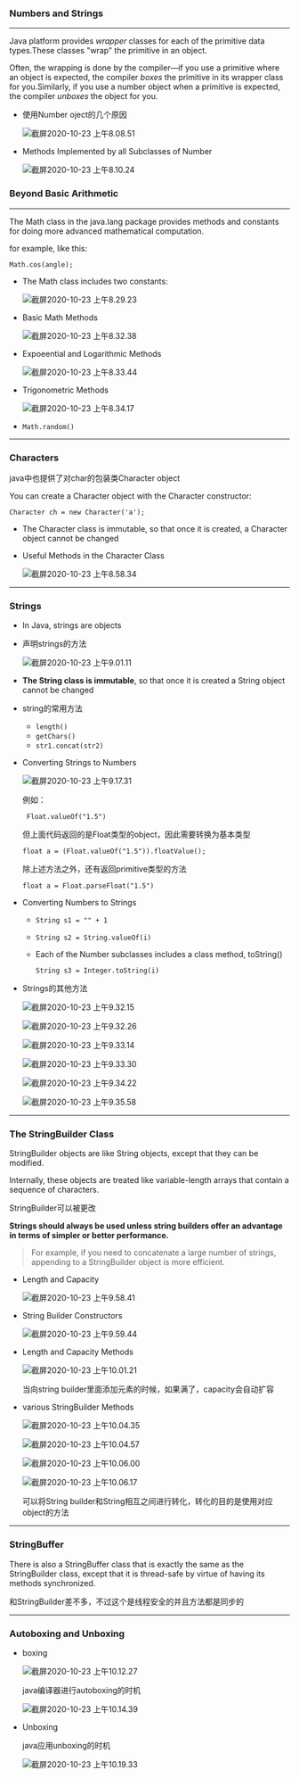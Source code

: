 ### Numbers and Strings

---

Java platform provides *wrapper* classes for each of the primitive data types.These classes "wrap" the primitive in an object.

Often, the wrapping is done by the compiler—if you use a primitive where an object is expected, the compiler *boxes* the primitive in its wrapper class for you.Similarly, if you use a number object when a primitive is expected, the compiler *unboxes* the object for you.

- 使用Number oject的几个原因

  ![截屏2020-10-23 上午8.08.51](https://tva1.sinaimg.cn/large/0081Kckwgy1gjyy4m8li2j313y0diq5e.jpg)

- Methods Implemented by all Subclasses of Number

  ![截屏2020-10-23 上午8.10.24](https://tva1.sinaimg.cn/large/0081Kckwgy1gjyy6g9s7gj313k0gwq5t.jpg)

### Beyond Basic Arithmetic

---

The Math class in the java.lang package provides methods and constants for doing more advanced mathematical computation.

for example, like this:

`Math.cos(angle);`

- The Math class includes two constants:

  ![截屏2020-10-23 上午8.29.23](https://tva1.sinaimg.cn/large/0081Kckwgy1gjyypyfmiyj30z405y3zi.jpg)

- Basic Math Methods

  ![截屏2020-10-23 上午8.32.38](https://tva1.sinaimg.cn/large/0081Kckwgy1gjyytdfzzjj31520s6wkp.jpg)

- Expoeential and Logarithmic Methods

  ![截屏2020-10-23 上午8.33.44](https://tva1.sinaimg.cn/large/0081Kckwgy1gjyyugqtv7j31340bu775.jpg)

- Trigonometric Methods

  ![截屏2020-10-23 上午8.34.17](https://tva1.sinaimg.cn/large/0081Kckwgy1gjyyv1moxjj312q0newjq.jpg)

- `Math.random()`

---

### Characters

java中也提供了对char的包装类Character object

You can create a Character object with the Character constructor:

`Character ch = new Character('a');`

- The Character class is immutable, so that once it is created, a Character object cannot be changed

- Useful Methods in the Character Class

  ![截屏2020-10-23 上午8.58.34](https://tva1.sinaimg.cn/large/0081Kckwgy1gjyzkcpfvsj313w0mwtd7.jpg)

---

### Strings

- In Java, strings are objects

- 声明strings的方法

  ![截屏2020-10-23 上午9.01.11](https://tva1.sinaimg.cn/large/0081Kckwgy1gjyznjhge5j313s0iwtbz.jpg)

- **The String class is immutable**, so that once it is created a String object cannot be changed

- string的常用方法

  - `length()`
  - `getChars()`
  - `str1.concat(str2)`

- Converting Strings to Numbers

  ![截屏2020-10-23 上午9.17.31](https://tva1.sinaimg.cn/large/0081Kckwgy1gjz0448ujhj311y060t9w.jpg)

  例如：

  ` Float.valueOf("1.5")`

  但上面代码返回的是Float类型的object，因此需要转换为基本类型

  `float a = (Float.valueOf("1.5")).floatValue();`

  除上述方法之外，还有返回primitive类型的方法

  `float a = Float.parseFloat("1.5")`

- Converting Numbers to Strings

  - `String s1 = "" + 1`

  - `String s2 = String.valueOf(i)`

  - Each of the Number subclasses includes a class method, toString()

    `String s3 = Integer.toString(i)`

- Strings的其他方法

  ![截屏2020-10-23 上午9.32.15](https://tva1.sinaimg.cn/large/0081Kckwgy1gjz0jdxafpj314q0geadd.jpg)

  ![截屏2020-10-23 上午9.32.26](https://tva1.sinaimg.cn/large/0081Kckwgy1gjz0jl8ml1j313g0n0gqk.jpg)

  ![截屏2020-10-23 上午9.33.14](https://tva1.sinaimg.cn/large/0081Kckwgy1gjz0kfq83ij311l0u0n4x.jpg)

  ![截屏2020-10-23 上午9.33.30](https://tva1.sinaimg.cn/large/0081Kckwgy1gjz0koi0akj312y0u0ags.jpg)

  ![截屏2020-10-23 上午9.34.22](https://tva1.sinaimg.cn/large/0081Kckwgy1gjz0lmav2cj316j0u0gsm.jpg)

  ![截屏2020-10-23 上午9.35.58](https://tva1.sinaimg.cn/large/0081Kckwgy1gjz0naed87j314b0u0wlh.jpg)

---

### The StringBuilder Class

StringBuilder objects are like String objects, except that they can be modified.

Internally, these objects are treated like variable-length arrays that contain a sequence of characters.

StringBuilder可以被更改

**Strings should always be used unless string builders offer an advantage in terms of simpler or better performance.**

> For example, if you need to concatenate a large number of strings, appending to a StringBuilder object is more efficient.

- Length and Capacity

  ![截屏2020-10-23 上午9.58.41](https://tva1.sinaimg.cn/large/0081Kckwgy1gjz1aw8g2ej30wq0cymzk.jpg)

- String Builder Constructors

  ![截屏2020-10-23 上午9.59.44](https://tva1.sinaimg.cn/large/0081Kckwgy1gjz1bzcsj2j30ws0fkq6h.jpg)

- Length and Capacity Methods

  ![截屏2020-10-23 上午10.01.21](https://tva1.sinaimg.cn/large/0081Kckwgy1gjz1dn9t4xj30ww0bkjto.jpg)

  当向string builder里面添加元素的时候，如果满了，capacity会自动扩容

- various StringBuilder Methods

  ![截屏2020-10-23 上午10.04.35](https://tva1.sinaimg.cn/large/0081Kckwgy1gjz1h31rx9j30x60f00wb.jpg)

  ![截屏2020-10-23 上午10.04.57](https://tva1.sinaimg.cn/large/0081Kckwgy1gjz1hffhitj30vc0c2gnc.jpg)

  ![截屏2020-10-23 上午10.06.00](https://tva1.sinaimg.cn/large/0081Kckwgy1gjz1ihr34gj30x00jaaei.jpg)

  ![截屏2020-10-23 上午10.06.17](https://tva1.sinaimg.cn/large/0081Kckwgy1gjz1irjcblj30y80ayac7.jpg)

  可以将String builder和String相互之间进行转化，转化的目的是使用对应object的方法

---

### StringBuffer

There is also a StringBuffer class that is exactly the same as the StringBuilder class, except that it is thread-safe by virtue of having its methods synchronized.

和StringBuilder差不多，不过这个是线程安全的并且方法都是同步的

---

### Autoboxing and Unboxing

- boxing

  ![截屏2020-10-23 上午10.12.27](https://tva1.sinaimg.cn/large/0081Kckwgy1gjz1p7scpjj30wg0bq0ul.jpg)

  java编译器进行autoboxing的时机

  ![截屏2020-10-23 上午10.14.39](https://tva1.sinaimg.cn/large/0081Kckwgy1gjz1rilbxkj30ta05gmxu.jpg)

- Unboxing

  java应用unboxing的时机

  ![截屏2020-10-23 上午10.19.33](https://tva1.sinaimg.cn/large/0081Kckwgy1gjz1wk5e4aj30s60500tl.jpg)